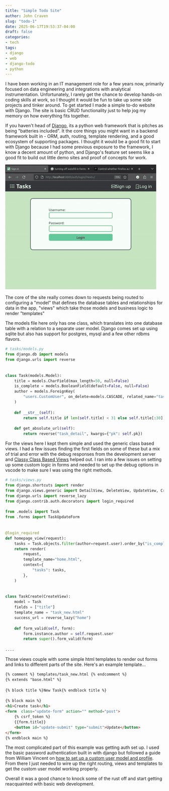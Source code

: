 ```yaml
---
title: "Simple Todo Site"
author: John Craven
slug: "todo-1"
date: 2025-06-17T19:53:37-04:00
draft: false
categories:
- tech
tags:
- django
- web
- django-todo
- python
---
```


I have been working in an IT management role for a few years now, primarily focused on data engineering and integrations with analytical instrumentation. Unfortunately, I rarely get the chance to develop hands-on coding skills at work, so I thought it would be fun to take up some side projects and tinker around. To get started I made a simple to-do website with Django. The site is basic CRUD functionality just to help jog my memory on how everything fits together.

If you haven't head of [Django](https://www.djangoproject.com/), its a python web framework that is pitches as being "batteries included". It the core things you might want in a backend framework built in - ORM, auth, routing, template rendering, and a good ecosystem of supporting packages. I thought it would be a good fit to start with Django because I had some previous exposure to the framework, I know a decent amount of python, and Django's feature set seems like a good fit to build out little demo sites and proof of concepts for work.

![image](site_example.gif#center)

The core of the site really comes down to requests being routed to configuring a "model" that defines the database tables and relationships for data in the app, "views" which take those models and business logic to render "templates"

The models file here only has one class, which translates into one database table with a relation to a separate user model. Django comes set up using sqlite but also has support for postgres, mysql and a few other rdbms flavors.

```python
# tasks/models.py
from django.db import models
from django.urls import reverse


class Task(models.Model):
    title = models.CharField(max_length=50, null=False)
    is_complete = models.BooleanField(default=False, null=False)
    author = models.ForeignKey(
        "users.CustomUser", on_delete=models.CASCADE, related_name="tasks", default=""
    )

    def __str__(self):
        return self.title if len(self.title) < 31 else self.title[:30] + "..."

    def get_absolute_url(self):
        return reverse("task_detail", kwargs={"pk": self.pk})
```

For the views here I kept them simple and used the generic class based views. I had a few issues finding the first fields on some of these but a mix of trial and error with the debug responses from the development server and [Classy Class Based Views](https://ccbv.co.uk/) helped out. I ran into a few issues on setting up some custom logic in forms and needed to set up the debug options in vscode to make sure I was using the right methods.

```python
# tasks/views.py 
from django.shortcuts import render
from django.views.generic import DetailView, DeleteView, UpdateView, CreateView
from django.urls import reverse_lazy
from django.contrib.auth.decorators import login_required

from .models import Task
from .forms import TaskUpdateForm


@login_required
def homepage_view(request):
    tasks = Task.objects.filter(author=request.user).order_by("is_complete")
    return render(
        request,
        template_name="home.html",
        context={
            "tasks": tasks,
        },
    )


class TaskCreate(CreateView):
    model = Task
    fields = ["title"]
    template_name = "task_new.html"
    success_url = reverse_lazy("home")

    def form_valid(self, form):
        form.instance.author = self.request.user
        return super().form_valid(form)

....
```

Those views couple with some simple html templates to render out forms and links to different parts of the site. Here's an example template...

```html
{% comment %} templates/task_new.html {% endcomment %}
{% extends "base.html" %}

{% block title %}New Task{% endblock title %}

{% block main %}
<h1>Create task</h1>
<form  class="update-form" action="" method="post">
    {% csrf_token %}
    {{form.title}}
    <button id="update-submit" type="submit">Update</button>
</form>
{% endblock main %}
```

The most complicated part of this example was getting auth set up. I used the basic password authentication built in with django but followed a guide from William Vincent on [how to set up a custom user model and profile](https://learndjango.com/tutorials/django-custom-user-model). From there I just needed to wire up the right routing, views and templates to get the custom user model working properly.

Overall it was a good chance to knock some of the rust off and start getting reacquainted with basic web development.
